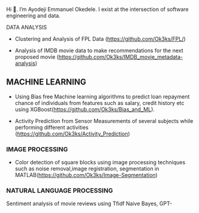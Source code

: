 Hi 👋. I’m Ayodeji Emmanuel Okedele. I exist at the intersection of software engineering and data. 

DATA ANALYSIS

- Clustering and Analysis of FPL Data
(https://github.com/Ok3ks/FPL/)

- Analysis of IMDB movie data to make recommendations for the next proposed movie (https://github.com/Ok3ks/IMDB_movie_metadata-analysis)

## MACHINE LEARNING 

- Using Bias free Machine learning algorithms to predict loan repayment chance of individuals from features such as salary, credit history etc using XGBoost(https://github.com/Ok3ks/Bias_and_ML).

- Activity Prediction from Sensor Measurements of several subjects while performing different activities (https://github.com/Ok3ks/Activity_Prediction)

### IMAGE PROCESSING

- Color detection of square blocks using image processing techniques such as noise removal,image registration, segmentation in MATLAB(https://github.com/Ok3ks/Image-Segmentation)

### NATURAL LANGUAGE PROCESSING

Sentiment analysis of movie reviews using Tfidf Naive Bayes, GPT-
